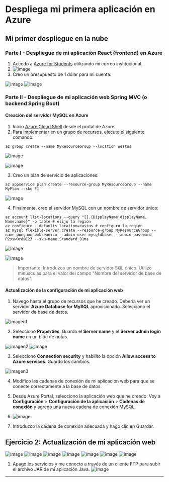 
# Despliega mi primera aplicación en Azure

## Mi primer despliegue en la nube

### Parte I - Despliegue de mi aplicación React (frontend) en Azure

1. Accedo a [Azure for Students](https://azure.microsoft.com/es-es/free/students/) utilizando mi correo institucional.
2. ![image](https://github.com/juaneortiz1/Lab06CVDS-Calculator/assets/97971732/0b3ac1dc-c0cc-4aec-bc96-76bd75a1e4c4)
3. Creo un presupuesto de 1 dólar para mi cuenta.

![image](https://github.com/juaneortiz1/Lab06CVDS-Calculator/assets/97971732/0b3ac1dc-c0cc-4aec-bc96-76bd75a1e4c4)
![image](https://github.com/juaneortiz1/Lab06CVDS-Calculator/assets/97971732/0b3ac1dc-c0cc-4aec-bc96-76bd75a1e4c4)

### Parte II - Despliegue de mi aplicación web Spring MVC (o backend Spring Boot)

#### Creación del servidor MySQL en Azure

1. Inicio [Azure Cloud Shell](https://docs.microsoft.com/en-in/azure/cloud-shell/overview) desde el portal de Azure.
2. Para implementar en un grupo de recursos, ejecuto el siguiente comando:

```shell
az group create --name MyResourceGroup --location westus
```
![image](https://github.com/juaneortiz1/Lab06CVDS-Calculator/assets/97971732/5d69fb6d-3f2c-4a6a-98f6-d681991a916d)

![image](https://github.com/juaneortiz1/Lab06CVDS-Calculator/assets/97971732/58a5e26e-1fee-4515-bced-d0630e7ae244)


3. Creo un plan de servicio de aplicaciones:

```shell
az appservice plan create --resource-group MyResourceGroup --name MyPlan --sku F1
```
![image](https://github.com/juaneortiz1/Lab06CVDS-Calculator/assets/97971732/f6d7fa3f-36ad-47d7-85cc-e32907e15590)

4. Finalmente, creo el servidor MySQL con un nombre de servidor único:

```shell
az account list-locations --query "[].{DisplayName:displayName, Name:name}" -o table # elijo la región
az configure --defaults location=eastus # configuro la región
az mysql flexible-server create --resource-group MyResourceGroup --name pongaunnombreunico --admin-user mysqldbuser --admin-password P2ssw0rd@123 --sku-name Standard_B1ms
```
![image](https://github.com/juaneortiz1/Lab06CVDS-Calculator/assets/97971732/b5322cb4-9591-449b-85a5-a82ba16bb089)

![image](https://github.com/juaneortiz1/Lab06CVDS-Calculator/assets/97971732/c16f36af-0981-4f1f-8855-3eee3e5400f7)

> Importante: Introduzco un nombre de servidor SQL único. Utilizo minúsculas para el valor del campo "Nombre del servidor de base de datos".

#### Actualización de la configuración de mi aplicación web

1. Navego hasta el grupo de recursos que he creado. Debería ver un servidor **Azure Database for MySQL** aprovisionado. Selecciono el servidor de base de datos.

![imagen1](assets/img1.png)


2. Selecciono **Properties**. Guardo el **Server name** y el **Server admin login name** en un bloc de notas.

![imagen2](assets/img2.png)
![image](https://github.com/juaneortiz1/Lab06CVDS-Calculator/assets/97971732/1814658f-7ae3-4805-badd-82572e4a9a15)


3. Selecciono **Connection security** y habilito la opción **Allow access to Azure services**. Guardo los cambios.

![imagen3](assets/img3.png)

4. Modifico las cadenas de conexión de mi aplicación web para que se conecte correctamente a la base de datos. 

5. Desde Azure Portal, selecciono la aplicación web que he creado. Voy a **Configuración** > **Configuración de la aplicación** > **Cadenas de conexión** y agrego una nueva cadena de conexión MySQL.
6. ![image](https://github.com/juaneortiz1/Lab06CVDS-Calculator/assets/97971732/c7848847-f016-4d57-958a-d3209db19a8c)


7. Introduzco la cadena de conexión adecuada y hago clic en Guardar.

## Ejercicio 2: Actualización de mi aplicación web

![image](https://github.com/juaneortiz1/Lab06CVDS-Calculator/assets/97971732/7819972b-399e-4a6a-96f7-61f4c6086374)
![image](https://github.com/juaneortiz1/Lab06CVDS-Calculator/assets/97971732/99fdbae0-838e-4328-80f4-d0ad4a284665)
![image](https://github.com/juaneortiz1/Lab06CVDS-Calculator/assets/97971732/9a899616-6551-42df-b414-272d5b7e44b6)
![image](https://github.com/juaneortiz1/Lab06CVDS-Calculator/assets/97971732/2cb58f2e-6b14-47a0-8d6d-3fa2b6f49409)
![image](https://github.com/juaneortiz1/Lab06CVDS-Calculator/assets/97971732/6ffdcaa2-7f08-44e5-85ee-7d8e2411f31b)
![image](https://github.com/juaneortiz1/Lab06CVDS-Calculator/assets/97971732/36cfcfd6-a69c-484f-a3f7-8ed6456da000)
![image](https://github.com/juaneortiz1/Lab06CVDS-Calculator/assets/97971732/8a484f2c-df11-43fb-89f3-1997f5912836)

   
 

1. Apago los servicios y me conecto a través de un cliente FTP para subir el archivo JAR de mi aplicación Java.
![image](https://github.com/juaneortiz1/Lab06CVDS-Calculator/assets/97971732/4038fe5c-c9d5-4fbb-8c03-21c0145c96c2)

---
 





